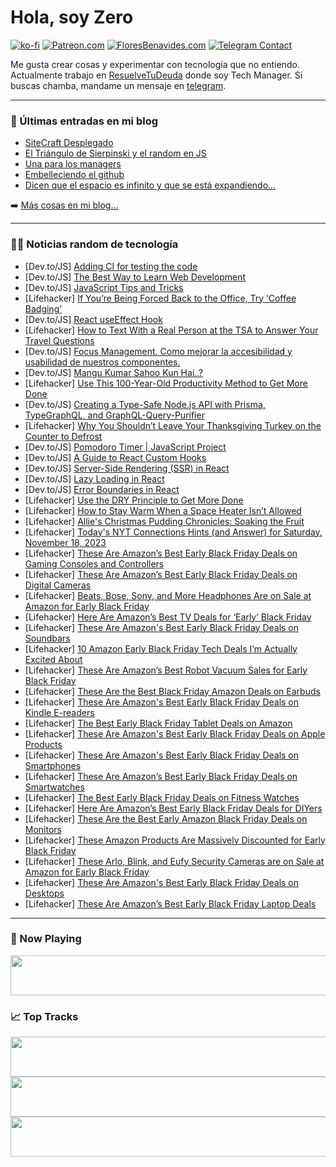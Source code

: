 # Hola, soy Zero

[![ko-fi](https://ko-fi.com/img/githubbutton_sm.svg)](https://ko-fi.com/J3J4N0LUK)
[![Patreon.com](https://img.shields.io/endpoint.svg?url=https%3A%2F%2Fshieldsio-patreon.vercel.app%2Fapi%3Fusername%3Dzerodragon%26type%3Dpatrons&style=for-the-badge)](https://patreon.com/zerodragon)
[![FloresBenavides.com](https://img.shields.io/website?down_message=oops&label=MiBlog&style=for-the-badge&up_message=online&url=https%3A%2F%2Ffloresbenavides.com)](https://floresbenavides.com)
[![Telegram Contact](https://img.shields.io/badge/escr%C3%ADbeme-ZeroDragon-%2326A5E4?style=for-the-badge&logo=telegram)](https://t.me/zerodragon)

Me gusta crear cosas y experimentar con tecnología que no entiendo.
Actualmente trabajo en [ResuelveTuDeuda](http://github.com/resuelve) donde soy Tech Manager.
Si buscas chamba, mandame un mensaje en [telegram](https://t.me/zerodragon).

---

### 📕 Últimas entradas en mi blog
<!-- BLOG-POST-LIST:START -->
- [SiteCraft Desplegado](https://floresbenavides.com/sitecraft-desplegado/)
- [El Triángulo de Sierpinski y el random en JS](https://floresbenavides.com/el-triangulo-de-sierpinski-y-el-random-en-js/)
- [Una para los managers](https://floresbenavides.com/una-para-los-managers/)
- [Embelleciendo el github](https://floresbenavides.com/embelleciendo-el-github/)
- [Dicen que el espacio es infinito y que se está expandiendo…](https://floresbenavides.com/dicen-que-el-espacio-es-infinito-y-que-se-esta-expandiendo/)
<!-- BLOG-POST-LIST:END -->

➡️ [Más cosas en mi blog...](https://floresbenavides.com)

---

### 👨‍💻 Noticias random de tecnología
<!-- TECH-POSTS:START -->
- [Dev.to/JS] [Adding CI for testing the code](https://dev.to/sshah135/adding-ci-for-testing-the-code-4plo)
- [Dev.to/JS] [The Best Way to Learn Web Development](https://dev.to/codewithshahan/the-best-way-to-learn-web-development-a10)
- [Dev.to/JS] [JavaScript Tips and Tricks](https://dev.to/adnanlatif/javascript-tips-and-tricks-49mi)
- [Lifehacker] [If You’re Being Forced Back to the Office, Try ‘Coffee Badging’](https://lifehacker.com/work/coffee-badging-work-strategy)
- [Dev.to/JS] [React useEffect Hook](https://dev.to/collinsmutai/react-useeffect-hook-307l)
- [Lifehacker] [How to Text With a Real Person at the TSA to Answer Your Travel Questions](https://lifehacker.com/travel/you-can-text-the-tsa-for-real-time-answers-to-your-travel-questions)
- [Dev.to/JS] [Focus Management. Como mejorar la accesibilidad y usabilidad de nuestros componentes.](https://dev.to/micaavigliano/focus-management-como-mejorar-la-accesibilidad-y-usabilidad-de-nuestros-componentes-50nb)
- [Dev.to/JS] [Mangu Kumar Sahoo Kun Hai..?](https://dev.to/mangukumarsahoo/mangu-kumar-sahoo-kun-hai-41dj)
- [Lifehacker] [Use This 100-Year-Old Productivity Method to Get More Done](https://lifehacker.com/work/the-ivy-lee-productivity-method)
- [Dev.to/JS] [Creating a Type-Safe Node.js API with Prisma, TypeGraphQL, and GraphQL-Query-Purifier](https://dev.to/hellowwworld/creating-a-type-safe-nodejs-api-with-prisma-typegraphql-and-graphql-query-purifier-28ii)
- [Lifehacker] [Why You Shouldn’t Leave Your Thanksgiving Turkey on the Counter to Defrost](https://lifehacker.com/food-drink/why-you-shouldnt-leave-your-thanksgiving-turkey-on-the-counter-to-defrost)
- [Dev.to/JS] [Pomodoro Timer | JavaScript Project](https://dev.to/codingcss/pomodoro-timer-javascript-project-44fp)
- [Dev.to/JS] [A Guide to React Custom Hooks](https://dev.to/rasaf_ibrahim/a-guide-to-react-custom-hooks-2b4h)
- [Dev.to/JS] [Server-Side Rendering &lpar;SSR&rpar; in React](https://dev.to/kurmivivek295/server-side-rendering-ssr-in-react-1i2c)
- [Dev.to/JS] [Lazy Loading in React](https://dev.to/kurmivivek295/lazy-loading-in-react-4lf6)
- [Dev.to/JS] [Error Boundaries in React](https://dev.to/kurmivivek295/error-boundaries-in-react-56l0)
- [Lifehacker] [Use the DRY Principle to Get More Done](https://lifehacker.com/work/dry-principle-productivity)
- [Lifehacker] [How to Stay Warm When a Space Heater Isn’t Allowed](https://lifehacker.com/money/space-heater-alternatives)
- [Lifehacker] [Allie&#39;s Christmas Pudding Chronicles: Soaking the Fruit](https://lifehacker.com/food-drink/christmas-pudding-recipe-step-one)
- [Lifehacker] [Today&#39;s NYT Connections Hints &lpar;and Answer&rpar; for Saturday, November 18, 2023](https://lifehacker.com/entertainment/nyt-connections-answer-today-november-18-2023)
- [Lifehacker] [These Are Amazon’s Best Early Black Friday Deals on Gaming Consoles and Controllers](https://lifehacker.com/entertainment/best-amazon-deals-gaming-consoles)
- [Lifehacker] [These Are Amazon’s Best Early Black Friday Deals on Digital Cameras](https://lifehacker.com/tech/amazon-black-friday-camera-deals)
- [Lifehacker] [Beats, Bose, Sony, and More Headphones Are on Sale at Amazon for Early Black Friday](https://lifehacker.com/tech/amazon-early-black-friday-deals-headphones)
- [Lifehacker] [Here Are Amazon’s Best TV Deals for ‘Early’ Black Friday](https://lifehacker.com/tech/amazon-early-black-friday-tv-deals)
- [Lifehacker] [These Are Amazon&#39;s Best Early Black Friday Deals on Soundbars](https://lifehacker.com/tech/amazon-best-soundbar-sales)
- [Lifehacker] [10 Amazon Early Black Friday Tech Deals I’m Actually Excited About](https://lifehacker.com/tech/best-amazon-early-black-friday-tech-deals)
- [Lifehacker] [These Are Amazon’s Best Robot Vacuum Sales for Early Black Friday](https://lifehacker.com/home/best-amazon-early-black-friday-robot-vacuum-deals)
- [Lifehacker] [These Are the Best Black Friday Amazon Deals on Earbuds](https://lifehacker.com/tech/best-black-friday-amazon-deals-on-earbuds)
- [Lifehacker] [These Are Amazon&#39;s Best Early Black Friday Deals on Kindle E-readers](https://lifehacker.com/tech/amazons-best-early-black-friday-deals-on-kindle-e-readers)
- [Lifehacker] [The Best Early Black Friday Tablet Deals on Amazon](https://lifehacker.com/tech/best-early-black-friday-deals-amazon-tablets)
- [Lifehacker] [These Are Amazon&#39;s Best Early Black Friday Deals on Apple Products](https://lifehacker.com/tech/amazons-early-black-friday-deals-apple)
- [Lifehacker] [These Are Amazon&#39;s Best Early Black Friday Deals on Smartphones](https://lifehacker.com/tech/amazon-best-early-black-friday-deals-smartphones)
- [Lifehacker] [These Are Amazon’s Best Early Black Friday Deals on Smartwatches](https://lifehacker.com/tech/amazon-early-black-friday-deals-smartwatches)
- [Lifehacker] [The Best Early Black Friday Deals on Fitness Watches](https://lifehacker.com/health/early-black-friday-deals-fitness-smart-watches)
- [Lifehacker] [Here Are Amazon’s Best Early Black Friday Deals for DIYers](https://lifehacker.com/home/best-black-friday-tool-deals-on-amazon)
- [Lifehacker] [These Are the Best Early Amazon Black Friday Deals on Monitors](https://lifehacker.com/tech/best-early-amazon-black-friday-computer-monitors)
- [Lifehacker] [These Amazon Products Are Massively Discounted for Early Black Friday](https://lifehacker.com/the-best-early-black-friday-deals-on-amazon-products-1850991111)
- [Lifehacker] [These Arlo, Blink, and Eufy Security Cameras are on Sale at Amazon for Early Black Friday](https://lifehacker.com/home/the-best-home-security-and-doorbell-camera-black-friday-deals-on-amazon)
- [Lifehacker] [These Are Amazon&#39;s Best Early Black Friday Deals on Desktops](https://lifehacker.com/tech/amazon-early-black-friday-desktop-computers)
- [Lifehacker] [These Are Amazon’s Best Early Black Friday Laptop Deals](https://lifehacker.com/tech/amazon-black-friday-laptop-deals)<!-- TECH-POSTS:END -->

---

### 🎵 Now Playing
<a href="https://spotify-now-playing-dun.vercel.app/now-playing?open"><img src="https://spotify-now-playing-dun.vercel.app/now-playing" width="540" height="64"></a>

### 📈 Top Tracks
<a href="https://spotify-now-playing-dun.vercel.app/top-tracks?i=1&open"><img src="https://spotify-now-playing-dun.vercel.app/top-tracks?i=1" width="540" height="64"></a>
<a href="https://spotify-now-playing-dun.vercel.app/top-tracks?i=2&open"><img src="https://spotify-now-playing-dun.vercel.app/top-tracks?i=2" width="540" height="64"></a>
<a href="https://spotify-now-playing-dun.vercel.app/top-tracks?i=3&open"><img src="https://spotify-now-playing-dun.vercel.app/top-tracks?i=3" width="540" height="64"></a>
